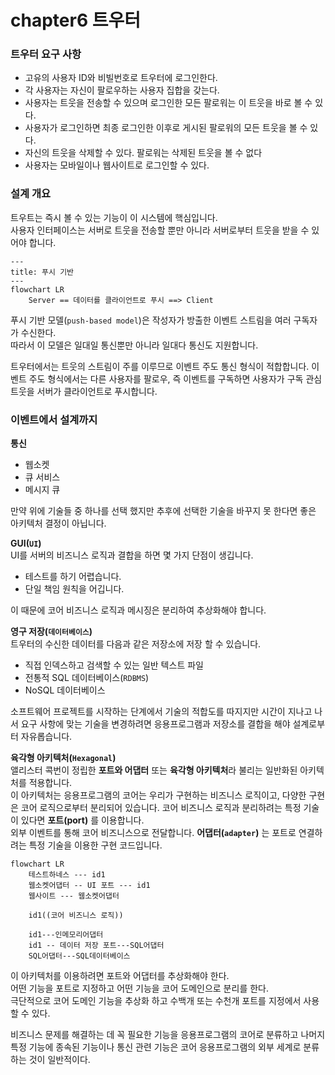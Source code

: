 # chapter6 트우터

### 트우터 요구 사항

- 고유의 사용자 ID와 비빌번호로 트우터에 로그인한다.
- 각 사용자는 자신이 팔로우하는 사용자 집합을 갖는다.
- 사용자는 트웃을 전송할 수 있으며 로그인한 모든 팔로워는 이 트웃을 바로 볼 수 있다.
- 사용자가 로그인하면 최종 로그인한 이후로 게시된 팔로워의 모든 트웃을 볼 수 있다.
- 자신의 트웃을 삭제할 수 있다. 팔로워는 삭제된 트웃을 볼 수 없다
- 사용자는 모바일이나 웹사이트로 로그인할 수 있다.

### 설계 개요

트우트는 즉시 볼 수 있는 기능이 이 시스템에 핵심입니다.  
사용자 인터페이스는 서버로 트웃을 전송할 뿐만 아니라 서버로부터 트웃을 받을 수 있어야 합니다.

```mermaid
---
title: 푸시 기반
---
flowchart LR
    Server == 데이터를 클라이언트로 푸시 ==> Client

```
푸시 기반 모델(`push-based model`)은 작성자가 방출한 이벤트 스트림을 여러 구독자가 수신한다.   
따라서 이 모델은 일대일 통신뿐만 아니라 일대다 통신도 지원합니다.

트우터에서는 트웃의 스트림이 주를 이루므로 이벤트 주도 통신 형식이 적합합니다. 
이벤트 주도 형식에서는 다른 사용자를 팔로우, 즉 이벤트를 구독하면 사용자가 구독 관심 트웃을 서버가 클라이언트로 푸시합니다.

### 이벤트에서 설계까지

**통신**
- 웹소켓
- 큐 서비스
- 메시지 큐

만약 위에 기술들 중 하나를 선택 했지만 추후에 선택한 기술을 바꾸지 못 한다면 좋은 아키텍처 결정이 아닙니다.

**GUI(`UI`)**  
UI를 서버의 비즈니스 로직과 결합을 하면 몇 가지 단점이 생깁니다.
- 테스트를 하기 어렵습니다.
- 단일 책임 원칙을 어깁니다.

이 때문에 코어 비즈니스 로직과 메시징은 분리하여 추상화해야 합니다.

**영구 저장(`데이터베이스`)**  
트우터의 수신한 데이터를 다음과 같은 저장소에 저장 할 수 있습니다.
- 직접 인덱스하고 검색할 수 있는 일반 텍스트 파일
- 전통적 SQL 데이터베이스(`RDBMS`)
- NoSQL 데이터베이스

소프트웨어 프로젝트를 시작하는 단계에서 기술의 적합도를 따지지만 시간이 지나고 나서 요구 사항에 맞는 기술을 변경하려면 응용프로그램과 저장소를 결합을 해야 설계로부터 자유롭습니다.

**육각형 아키텍처(`Hexagonal`)**  
앨리스터 콕번이 정립한 **포트와 어댑터** 또는 **육각형 아키텍처**라 불리는 일반화된 아키텍처를 적용합니다.    
이 아키텍처는 응용프로그램의 코어는 우리가 구현하는 비즈니스 로직이고, 다양한 구현은 코어 로직으로부터 분리되어 있습니다.
코어 비즈니스 로직과 분리하려는 특정 기술이 있다면 **포트(port)** 를 이용합니다.  
외부 이벤트를 통해 코어 비즈니스으로 전달합니다.
**어댑터(`adapter`)** 는 포트로 연결하려는 특정 기술을 이용한 구현 코드입니다.

```mermaid
flowchart LR
    테스트하네스 --- id1
    웹소켓어댑터 -- UI 포트 --- id1
    웹사이트 --- 웹소켓어댑터
    
    id1((코어 비즈니스 로직))

    id1---인메모리어댑터
    id1 -- 데이터 저장 포트---SQL어댑터
    SQL어댑터---SQL데이터베이스
```
이 아키텍처를 이용하려면 포트와 어댑터를 추상화해야 한다.  
어떤 기능을 포트로 지정하고 어떤 기능을 코어 도메인으로 분리를 한다.   
극단적으로 코어 도메인 기능을 추상화 하고 수백개 또는 수천개 포트를 지정에서 사용할 수 있다.

비즈니스 문제를 해결하는 데 꼭 필요한 기능을 응용프로그램의 코어로 분류하고 나머지 특정 기능에 종속된 기능이나 통신 관련 기능은 코어 응용프로그램의 외부 세계로 분류하는 것이 일반적이다.
